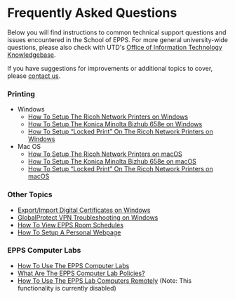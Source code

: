 Frequently Asked Questions
==========================

Below you will find instructions to common technical support questions and issues encountered in the School of EPPS. For more general university-wide questions, please also check with UTD's [Office of Information Technology Knowledgebase](https://atlas.utdallas.edu/TDClient/30/Portal/KB/).

If you have suggestions for improvements or additional topics to cover, please [contact us](contact.html).

### Printing

-   Windows
    -   [How To Setup The Ricoh Network Printers on Windows](faq/netprinters-windows.html)
    -   [How To Setup The Konica Minolta Bizhub 658e on Windows](faq/konica-bizhub.html)
    -   [How To Setup “Locked Print” On The Ricoh Network Printers on Windows](faq/setup-locked-print.html)
-   Mac OS
    -   [How To Setup The Ricoh Network Printers on macOS](faq/netprinters-macos.html)
    -   [How To Setup The Konica Minolta Bizhub 658e on macOS](faq/konica-bizhub-macos.html)
    -   [How To Setup “Locked Print” On The Ricoh Network Printers on macOS](faq/setup-locked-print.html#macos)

    

### Other Topics

*   [Export/Import Digital Certificates on Windows](faq/import-export-cert-windows.html)
*   [GlobalProtect VPN Troubleshooting on Windows](faq/troubleshoot-globalconnect-windows.html)
*   [How To View EPPS Room Schedules](faq/view-room-calendars.html)
*   [How To Setup A Personal Webpage](faq/personal-webpage.html)

### EPPS Computer Labs

*   [How To Use The EPPS Computer Labs](faq/use-epps-computer-labs.html)
*   [What Are The EPPS Computer Lab Policies?](faq/epps-computer-lab-policies.html)
*   [How To Use The EPPS Lab Computers Remotely](faq/use-epps-computer-labs-remotely.html) (Note: This functionality is currently disabled)
